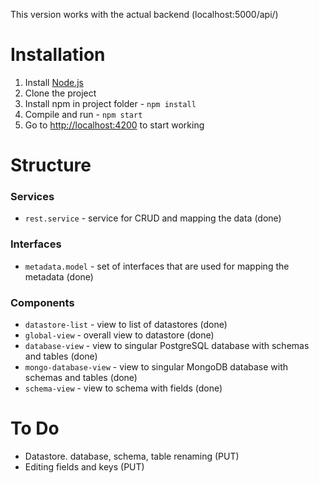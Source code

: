 This version works with the actual backend (localhost:5000/api/)

# Installation

1. Install [Node.js](https://nodejs.org/en/)
2. Clone the project
3. Install npm in project folder - `npm install`
4. Compile and run - `npm start`
5. Go to [http://localhost:4200](http://localhost:4200) to start working

# Structure

### Services

* `rest.service` - service for CRUD and mapping the data (done)

### Interfaces

* `metadata.model` - set of interfaces that are used for mapping the metadata (done)

### Components

* `datastore-list` - view to list of datastores (done)
* `global-view` - overall view to datastore (done)
* `database-view` - view to singular PostgreSQL database with schemas and tables (done)
* `mongo-database-view` - view to singular MongoDB database with schemas and tables (done)
* `schema-view` - view to schema with fields (done)

# To Do

* Datastore. database, schema, table renaming (PUT)
* Editing fields and keys (PUT)
